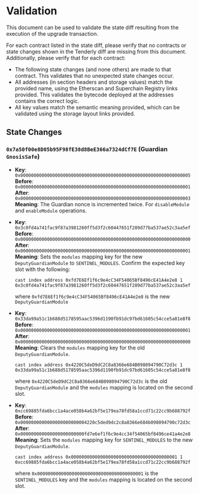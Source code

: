 # Validation

This document can be used to validate the state diff resulting from the execution of the upgrade
transaction.

For each contract listed in the state diff, please verify that no contracts or state changes shown in the Tenderly diff are missing from this document. Additionally, please verify that for each contract:

- The following state changes (and none others) are made to that contract. This validates that no unexpected state changes occur.
- All addresses (in section headers and storage values) match the provided name, using the Etherscan and Superchain Registry links provided. This validates the bytecode deployed at the addresses contains the correct logic.
- All key values match the semantic meaning provided, which can be validated using the storage layout links provided.

## State Changes

### `0x7a50f00e8D05b95F98fE38d8BeE366a7324dCf7E` (Guardian `GnosisSafe`)

- **Key**: `0x0000000000000000000000000000000000000000000000000000000000000005` <br/>
  **Before**: `0x0000000000000000000000000000000000000000000000000000000000000001` <br/>
  **After**: `0x0000000000000000000000000000000000000000000000000000000000000003` <br/>
  **Meaning**: The Guardian nonce is incremented twice. For `disableModule` and `enableModule` operations.

- **Key**: `0x3c0fd4a741fac9f87a3981260ff5d3f2c60447651f289d77ba537ae52c3aa5ef` <br/>
  **Before**: `0x0000000000000000000000000000000000000000000000000000000000000000` <br/>
  **After**: `0x0000000000000000000000000000000000000000000000000000000000000001` <br/>
  **Meaning**: Sets the `modules` mapping key for the new `DeputyGuardianModule` to `SENTINEL_MODULES`.
  Confirm the expected key slot with the following:
  ```
  cast index address 0xfd7E6Ef1f6c9e4cC34F54065Bf8496cE41A4e2e8 1
  0x3c0fd4a741fac9f87a3981260ff5d3f2c60447651f289d77ba537ae52c3aa5ef
  ```
  where `0xfd7E6Ef1f6c9e4cC34F54065Bf8496cE41A4e2e8` is the new `DeputyGuardianModule`

- **Key**: `0x33da99a51c1b688d5178595aac5396d1190fb91dc97bd61605c54cce5a81e8f8` <br/>
  **Before**: `0x0000000000000000000000000000000000000000000000000000000000000001` <br/>
  **After**: `0x0000000000000000000000000000000000000000000000000000000000000000` <br/>
  **Meaning**: Clears the `modules` mapping key for the old `DeputyGuardianModule`.
    ```
    cast index address 0x4220C5deD9dC2C8a8366e684B098094790C72d3c 1
    0x33da99a51c1b688d5178595aac5396d1190fb91dc97bd61605c54cce5a81e8f8 
    ```
    where `0x4220C5deD9dC2C8a8366e684B098094790C72d3c` is the old `DeputyGuardianModule` and the `modules` mapping is located on the second slot.

- **Key**: `0xcc69885fda6bcc1a4ace058b4a62bf5e179ea78fd58a1ccd71c22cc9b688792f` <br/>
  **Before**: `0x0000000000000000000000004220c5ded9dc2c8a8366e684b098094790c72d3c` <br/>
  **After**: `0x000000000000000000000000fd7e6ef1f6c9e4cc34f54065bf8496ce41a4e2e8` <br/>
  **Meaning**: Sets the `modules` mapping key for `SENTINEL_MODULES` to the new `DeputyGuardianModule`.
    ```
    cast index address 0x0000000000000000000000000000000000000001 1
    0xcc69885fda6bcc1a4ace058b4a62bf5e179ea78fd58a1ccd71c22cc9b688792f
    ```
    where `0x0000000000000000000000000000000000000001` is the `SENTINEL_MODULES` key and the `modules` mapping is located on the second slot.
